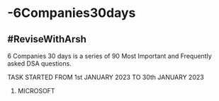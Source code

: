 # -6Companies30days
## #ReviseWithArsh

6 Companies 30 days is a series of 90 Most Important and Frequently asked DSA questions.

TASK STARTED FROM 1st JANUARY 2023 TO 30th JANUARY 2023

1. MICROSOFT
